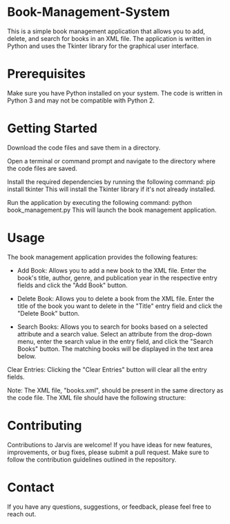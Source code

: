 # Book-Management-System
This is a simple book management application that allows you to add, delete, and search for books in an XML file. The application is written in Python and uses the Tkinter library for the graphical user interface.

# Prerequisites
Make sure you have Python installed on your system. The code is written in Python 3 and may not be compatible with Python 2.

# Getting Started
Download the code files and save them in a directory.

Open a terminal or command prompt and navigate to the directory where the code files are saved.

Install the required dependencies by running the following command:
pip install tkinter
This will install the Tkinter library if it's not already installed.

Run the application by executing the following command:
python book_management.py
This will launch the book management application.

# Usage
The book management application provides the following features:

- Add Book: Allows you to add a new book to the XML file. Enter the book's title, author, genre, and publication year in the respective entry fields and click the "Add Book" button.

- Delete Book: Allows you to delete a book from the XML file. Enter the title of the book you want to delete in the "Title" entry field and click the "Delete Book" button.

- Search Books: Allows you to search for books based on a selected attribute and a search value. Select an attribute from the drop-down menu, enter the search value in the entry field, and click the "Search Books" button. The matching books will be displayed in the text area below.

Clear Entries: Clicking the "Clear Entries" button will clear all the entry fields.

Note: The XML file, "books.xml", should be present in the same directory as the code file. The XML file should have the following structure:

# Contributing
Contributions to Jarvis are welcome! If you have ideas for new features, improvements, or bug fixes, please submit a pull request. Make sure to follow the contribution guidelines outlined in the repository.

# Contact
If you have any questions, suggestions, or feedback, please feel free to reach out. 
